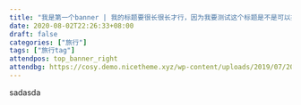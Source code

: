 ```yaml
---
title: "我是第一个banner | 我的标题要很长很长才行，因为我要测试这个标题是不是可以折行"
date: 2020-08-02T22:26:33+08:00
draft: false
categories: ["旅行"]
tags: ["旅行tag"]
attendpos: top_banner_right
attendbg: https://cosy.demo.nicetheme.xyz/wp-content/uploads/2019/07/2019070317130414.jpeg
---
```


sadasda